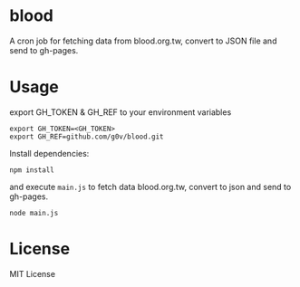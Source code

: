 # blood

A cron job for fetching data from blood.org.tw, convert to JSON file and send to gh-pages.

# Usage

export GH_TOKEN & GH_REF to your environment variables

```shell
export GH_TOKEN=<GH_TOKEN>
export GH_REF=github.com/g0v/blood.git
```

Install dependencies:

```shell
npm install
```

and execute `main.js` to fetch data blood.org.tw, convert to json and send to gh-pages.

```shell
node main.js
```

# License

MIT License
